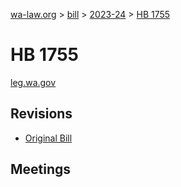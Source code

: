 [wa-law.org](/) > [bill](/bill/) > [2023-24](/bill/2023-24/) > [HB 1755](/bill/2023-24/hb/1755/)

# HB 1755
[leg.wa.gov](https://app.leg.wa.gov/billsummary?BillNumber=1755&Year=2023&Initiative=false)

## Revisions
* [Original Bill](1/)

## Meetings